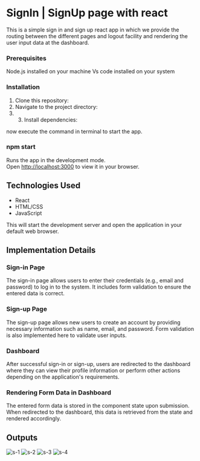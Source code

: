 # SignIn | SignUp page with react

This is a simple sign in and sign up react app in which we provide the routing between the different pages and logout facility and rendering the user input data at the dashboard.

### Prerequisites
Node.js installed on your machine
Vs code installed on your system

### Installation

1. Clone this repository:
2. Navigate to the project directory:
3. 3. Install dependencies:
  
now execute the command in terminal to start the app.
### npm start

Runs the app in the development mode.\
Open [http://localhost:3000](http://localhost:3000) to view it in your browser.

## Technologies Used

- React
- HTML/CSS
- JavaScript

This will start the development server and open the application in your default web browser.

## Implementation Details

### Sign-in Page

The sign-in page allows users to enter their credentials (e.g., email and password) to log in to the system. It includes form validation to ensure the entered data is correct.

### Sign-up Page

The sign-up page allows new users to create an account by providing necessary information such as name, email, and password. Form validation is also implemented here to validate user inputs.

### Dashboard

After successful sign-in or sign-up, users are redirected to the dashboard where they can view their profile information or perform other actions depending on the application's requirements.

### Rendering Form Data in Dashboard

The entered form data is stored in the component state upon submission. When redirected to the dashboard, this data is retrieved from the state and rendered accordingly.



## Outputs
![s-1](https://github.com/ManishGupta03/Educase-Assignment/assets/117648576/6e9385cd-8b15-4aeb-818e-6cb72c858a23)
![s-2](https://github.com/ManishGupta03/Educase-Assignment/assets/117648576/185623e3-f79f-46f4-ac33-a8ba9cc19e37)
![s-3](https://github.com/ManishGupta03/Educase-Assignment/assets/117648576/83c4b628-d1c8-4ccb-bd9f-06b9e6f9e0af)
![s-4](https://github.com/ManishGupta03/Educase-Assignment/assets/117648576/46a7af6d-0267-4239-9047-b5992d393f99)







